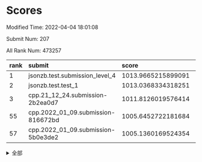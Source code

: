 # Scores

Modified Time: 2022-04-04 18:01:08

Submit Num: 207

All Rank Num: 473257

| rank |               submit               |       score        |       sigma        | pk_num |
| :--- | :--------------------------------- | :----------------- | :----------------- | :----- |
| 1    | jsonzb.test.submission_level_4     | 1013.9665215899091 | 0.8123187765149302 | 9148   |
| 2    | jsonzb.test.test_1                 | 1013.0368334318251 | 0.815957176031736  | 9148   |
| 3    | cpp.21_12_24.submission-2b2ea0d7   | 1011.8126019576414 | 0.811133147893567  | 9148   |
| 55   | cpp.2022_01_09.submission-816672bd | 1005.6452722181684 | 0.7142172103218594 | 9143   |
| 57   | cpp.2022_01_09.submission-5b0e3de2 | 1005.1360169524354 | 0.7140730781115783 | 9149   |


<details>
<summary>全部</summary>

| rank |                 submit                 |       score        |       sigma        | pk_num |
| :--- | :------------------------------------- | :----------------- | :----------------- | :----- |
| 1    | jsonzb.test.submission_level_4         | 1013.9665215899091 | 0.8123187765149302 | 9148   |
| 2    | jsonzb.test.test_1                     | 1013.0368334318251 | 0.815957176031736  | 9148   |
| 3    | cpp.21_12_24.submission-2b2ea0d7       | 1011.8126019576414 | 0.811133147893567  | 9148   |
| 4    | gobigger.level_3.submission_level_3_18 | 1011.4786904940269 | 0.772432537306878  | 9141   |
| 5    | gobigger.level_3.submission_level_3_49 | 1011.2867747693765 | 0.7825972964637311 | 9145   |
| 6    | gobigger.level_3.submission_level_3_15 | 1010.9628509590898 | 0.7940733726512638 | 9144   |
| 7    | gobigger.level_3.submission_level_3_36 | 1010.9340572396513 | 0.7784447140391109 | 9145   |
| 8    | gobigger.level_3.submission_level_3_43 | 1010.9049145471813 | 0.7546807386725396 | 9145   |
| 9    | gobigger.level_3.submission_level_3_5  | 1010.8514448844655 | 0.7745656491112705 | 9145   |
| 10   | gobigger.level_3.submission_level_3_1  | 1010.8502932950987 | 0.7635980290057823 | 9145   |
| 11   | gobigger.level_3.submission_level_3_38 | 1010.8258986234209 | 0.7711203510531817 | 9143   |
| 12   | gobigger.level_3.submission_level_3_27 | 1010.819736121805  | 0.7641404439299802 | 9144   |
| 13   | gobigger.level_3.submission_level_3_26 | 1010.7713257088908 | 0.7809700045178251 | 9144   |
| 14   | gobigger.level_3.submission_level_3_17 | 1010.6806264208899 | 0.7485096903217306 | 9137   |
| 15   | gobigger.level_3.submission_level_3_35 | 1010.5506576836682 | 0.7405528649452434 | 9142   |
| 16   | gobigger.level_3.submission_level_3_31 | 1010.5191898732625 | 0.779668463930473  | 9148   |
| 17   | gobigger.level_3.submission_level_3_23 | 1010.4826591424754 | 0.7574491060550891 | 9140   |
| 18   | gobigger.level_3.submission_level_3_12 | 1010.4630414135629 | 0.7575968694661452 | 9138   |
| 19   | gobigger.level_3.submission_level_3_10 | 1010.3816405930659 | 0.7615863010569944 | 9144   |
| 20   | gobigger.level_3.submission_level_3_42 | 1010.3347481097871 | 0.779059200793118  | 9144   |
| 21   | gobigger.level_3.submission_level_3_39 | 1010.2998612165902 | 0.7868366452764594 | 9148   |
| 22   | gobigger.level_3.submission_level_3_21 | 1010.2940766849595 | 0.7432295199028747 | 9145   |
| 23   | gobigger.level_3.submission_level_3_44 | 1010.2771813014998 | 0.7658513066690027 | 9149   |
| 24   | gobigger.level_3.submission_level_3_2  | 1010.2606480536757 | 0.7585946995074629 | 9151   |
| 25   | gobigger.level_3.submission_level_3_16 | 1010.2493286341078 | 0.7699064643800768 | 9150   |
| 26   | gobigger.level_3.submission_level_3_7  | 1010.2381315677347 | 0.7501181714851692 | 9144   |
| 27   | gobigger.level_3.submission_level_3_32 | 1010.2347347322689 | 0.762567505598261  | 9144   |
| 28   | gobigger.level_3.submission_level_3_41 | 1010.1688905037774 | 0.7515498979387493 | 9145   |
| 29   | gobigger.level_3.submission_level_3_30 | 1010.1026883052326 | 0.7577080957963354 | 9145   |
| 30   | gobigger.level_3.submission_level_3_48 | 1010.0009248228894 | 0.747919297927968  | 9146   |
| 31   | gobigger.level_3.submission_level_3_45 | 1009.9055188576218 | 0.7542521975855432 | 9144   |
| 32   | gobigger.level_3.submission_level_3_4  | 1009.8739888536974 | 0.765861393991924  | 9145   |
| 33   | gobigger.level_3.submission_level_3_0  | 1009.7683546578261 | 0.7725328408555499 | 9143   |
| 34   | gobigger.level_3.submission_level_3_37 | 1009.7569275908189 | 0.7673552902294289 | 9148   |
| 35   | gobigger.level_3.submission_level_3_6  | 1009.4699206340753 | 0.745951861820474  | 9146   |
| 36   | gobigger.level_3.submission_level_3_25 | 1009.4490181434998 | 0.7599379823720038 | 9142   |
| 37   | gobigger.level_3.submission_level_3_28 | 1009.4364799119851 | 0.7494369688750614 | 9145   |
| 38   | gobigger.level_3.submission_level_3_8  | 1009.4347312821586 | 0.7770811624454272 | 9149   |
| 39   | gobigger.level_3.submission_level_3_40 | 1009.3222190163193 | 0.7376281421007982 | 9145   |
| 40   | gobigger.level_3.submission_level_3_20 | 1009.2446706011317 | 0.7688969974013333 | 9146   |
| 41   | gobigger.level_3.submission_level_3_47 | 1009.2388633702489 | 0.7412831665755908 | 9146   |
| 42   | gobigger.level_3.submission_level_3_3  | 1009.1700811911646 | 0.7462660806365359 | 9146   |
| 43   | gobigger.level_3.submission_level_3_22 | 1009.1605879093673 | 0.758055980619505  | 9145   |
| 44   | gobigger.level_3.submission_level_3_13 | 1009.1551780232854 | 0.765462994103948  | 9145   |
| 45   | gobigger.level_3.submission_level_3_14 | 1009.0690430086171 | 0.7450881163399191 | 9145   |
| 46   | gobigger.level_3.submission_level_3_33 | 1009.046615594257  | 0.7512324049681599 | 9144   |
| 47   | gobigger.level_3.submission_level_3_46 | 1008.8226915274282 | 0.7438287311249977 | 9148   |
| 48   | gobigger.level_3.submission_level_3_9  | 1008.7406664629497 | 0.757023389789107  | 9141   |
| 49   | gobigger.level_3.submission_level_3_29 | 1008.7104621364476 | 0.7236143253176304 | 9142   |
| 50   | gobigger.level_3.submission_level_3_19 | 1008.6476428579793 | 0.7519330682256955 | 9146   |
| 51   | gobigger.level_3.submission_level_3_11 | 1008.5974230712092 | 0.744500717336439  | 9146   |
| 52   | gobigger.level_3.submission_level_3_24 | 1008.5465637517136 | 0.7370475597251273 | 9144   |
| 53   | gobigger.level_3.submission_level_3_34 | 1008.4173767561473 | 0.7422606475148479 | 9149   |
| 54   | gobigger.level_1.submission_level_1_34 | 1006.0901810363811 | 0.7185339468736688 | 9150   |
| 55   | cpp.2022_01_09.submission-816672bd     | 1005.6452722181684 | 0.7142172103218594 | 9143   |
| 56   | gobigger.level_1.submission_level_1_4  | 1005.1702652470315 | 0.718528162042298  | 9153   |
| 57   | cpp.2022_01_09.submission-5b0e3de2     | 1005.1360169524354 | 0.7140730781115783 | 9149   |
| 58   | gobigger.level_1.submission_level_1_11 | 1005.0640300185785 | 0.7248179463255607 | 9150   |
| 59   | gobigger.level_1.submission_level_1_17 | 1004.7495673792876 | 0.7050925512297587 | 9144   |
| 60   | gobigger.level_1.submission_level_1_24 | 1004.6420794096055 | 0.720014847865736  | 9142   |
| 61   | gobigger.level_1.submission_level_1_31 | 1004.6355682130893 | 0.7276562124830209 | 9140   |
| 62   | gobigger.level_1.submission_level_1_46 | 1004.6223665735852 | 0.7239572252620287 | 9146   |
| 63   | gobigger.level_1.submission_level_1_5  | 1004.5373301933397 | 0.7165432147743472 | 9144   |
| 64   | gobigger.level_1.submission_level_1_32 | 1004.4509914007403 | 0.7190961964757083 | 9146   |
| 65   | gobigger.level_1.submission_level_1_48 | 1004.1573936713324 | 0.7146862303174571 | 9149   |
| 66   | gobigger.level_1.submission_level_1_26 | 1004.1325936507833 | 0.7236401861007187 | 9144   |
| 67   | gobigger.level_1.submission_level_1_9  | 1004.126915565489  | 0.7147172423989175 | 9147   |
| 68   | gobigger.level_1.submission_level_1_10 | 1003.7984078525036 | 0.713988373074379  | 9143   |
| 69   | gobigger.level_1.submission_level_1_18 | 1003.7508686617064 | 0.7106033047158185 | 9142   |
| 70   | gobigger.level_1.submission_level_1_37 | 1003.7137839198035 | 0.7283024803530845 | 9148   |
| 71   | gobigger.level_1.submission_level_1_39 | 1003.695600007559  | 0.7171899723681033 | 9142   |
| 72   | gobigger.level_1.submission_level_1_36 | 1003.6390160039828 | 0.7151303068748937 | 9144   |
| 73   | gobigger.level_1.submission_level_1_14 | 1003.4491506922443 | 0.7196311056284125 | 9148   |
| 74   | gobigger.level_1.submission_level_1_28 | 1003.3974042032215 | 0.712267956389281  | 9141   |
| 75   | gobigger.level_1.submission_level_1_20 | 1003.3426453195225 | 0.7199161727067365 | 9147   |
| 76   | gobigger.level_1.submission_level_1_44 | 1003.328172404566  | 0.7130534928108805 | 9145   |
| 77   | gobigger.level_1.submission_level_1_27 | 1003.2803451471215 | 0.7068218700926481 | 9151   |
| 78   | gobigger.level_1.submission_level_1_49 | 1003.2613914531189 | 0.7125308816848499 | 9145   |
| 79   | gobigger.level_1.submission_level_1_15 | 1003.2514285581042 | 0.7121112311153023 | 9148   |
| 80   | gobigger.level_1.submission_level_1_43 | 1003.2172547983662 | 0.7242939039983912 | 9142   |
| 81   | gobigger.level_1.submission_level_1_35 | 1003.1805496626662 | 0.7048596636099067 | 9148   |
| 82   | gobigger.level_1.submission_level_1_2  | 1003.1780964532134 | 0.7248143278809082 | 9146   |
| 83   | gobigger.level_1.submission_level_1_0  | 1003.1624656714492 | 0.713711945926828  | 9147   |
| 84   | gobigger.level_1.submission_level_1_13 | 1003.1377850229281 | 0.7221821139660136 | 9144   |
| 85   | gobigger.level_1.submission_level_1_8  | 1003.0901378995881 | 0.7287972060038349 | 9145   |
| 86   | gobigger.level_1.submission_level_1_22 | 1003.0589616728757 | 0.7140459956627712 | 9143   |
| 87   | gobigger.level_1.submission_level_1_47 | 1003.0452992301806 | 0.708127974052652  | 9142   |
| 88   | gobigger.level_1.submission_level_1_29 | 1002.9840946989135 | 0.7192060374419655 | 9140   |
| 89   | gobigger.level_1.submission_level_1_16 | 1002.8929861941909 | 0.7172916962124211 | 9149   |
| 90   | gobigger.level_1.submission_level_1_40 | 1002.8280542467412 | 0.7088257087729777 | 9148   |
| 91   | gobigger.level_1.submission_level_1_12 | 1002.7984932694296 | 0.7198387690491349 | 9143   |
| 92   | gobigger.level_1.submission_level_1_33 | 1002.7857419614953 | 0.707441740194849  | 9146   |
| 93   | gobigger.level_1.submission_level_1_21 | 1002.7761406527886 | 0.7092148497135244 | 9148   |
| 94   | gobigger.level_1.submission_level_1_23 | 1002.6934384256465 | 0.7148593931551077 | 9146   |
| 95   | gobigger.level_1.submission_level_1_19 | 1002.672904899953  | 0.7223435460949226 | 9148   |
| 96   | gobigger.level_1.submission_level_1_6  | 1002.6062751651474 | 0.7156332599111729 | 9137   |
| 97   | gobigger.level_1.submission_level_1_42 | 1002.4436913574303 | 0.7112259512071019 | 9149   |
| 98   | gobigger.level_1.submission_level_1_25 | 1002.4215548191138 | 0.7124850334812745 | 9147   |
| 99   | gobigger.level_1.submission_level_1_45 | 1002.339662964347  | 0.7165789151000763 | 9141   |
| 100  | gobigger.level_1.submission_level_1_30 | 1002.144589752191  | 0.7139501602997995 | 9147   |
| 101  | gobigger.level_1.submission_level_1_1  | 1002.117950796807  | 0.7117344795449623 | 9145   |
| 102  | gobigger.level_1.submission_level_1_7  | 1002.0902623168828 | 0.7124201562161746 | 9148   |
| 103  | gobigger.level_1.submission_level_1_38 | 1001.7040597977046 | 0.7170429996057012 | 9146   |
| 104  | gobigger.level_1.submission_level_1_41 | 1001.6448008221873 | 0.7093258476371145 | 9144   |
| 105  | gobigger.level_1.submission_level_1_3  | 1001.4420479536013 | 0.7060087095394526 | 9141   |
| 106  | gobigger.random.submission_random_34   | 997.5783643839397  | 0.7003607742725811 | 9144   |
| 107  | gobigger.random.submission_random_47   | 997.2679682590965  | 0.701773723350398  | 9142   |
| 108  | gobigger.random.submission_random_26   | 997.0967701759392  | 0.7056336866687609 | 9149   |
| 109  | gobigger.random.submission_random_31   | 996.8985864269347  | 0.7139374201889365 | 9145   |
| 110  | gobigger.random.submission_random_1    | 996.8223723737188  | 0.7126847009348181 | 9142   |
| 111  | gobigger.random.submission_random_45   | 996.8120316408965  | 0.7038989083327581 | 9148   |
| 112  | gobigger.random.submission_random_0    | 996.63343466488    | 0.704551419029092  | 9146   |
| 113  | gobigger.random.submission_random_41   | 996.4964444803612  | 0.7206349025644825 | 9145   |
| 114  | gobigger.random.submission_random_49   | 996.4852370391292  | 0.7190014663995452 | 9145   |
| 115  | gobigger.random.submission_random_5    | 996.484808989262   | 0.7078097578961968 | 9143   |
| 116  | gobigger.random.submission_random_39   | 996.409805654679   | 0.707618401348723  | 9147   |
| 117  | gobigger.random.submission_random_16   | 996.406104744615   | 0.7068931474482313 | 9148   |
| 118  | gobigger.random.submission_random_44   | 996.3477556867412  | 0.7100186905892135 | 9143   |
| 119  | gobigger.random.submission_random_38   | 996.3265404810248  | 0.7107811021986246 | 9144   |
| 120  | gobigger.random.submission_random_27   | 996.1392321080667  | 0.7161803041739807 | 9149   |
| 121  | gobigger.random.submission_random_21   | 996.1306938406756  | 0.7136221701924875 | 9146   |
| 122  | gobigger.random.submission_random_37   | 996.0477724134604  | 0.7152427814116487 | 9145   |
| 123  | gobigger.random.submission_random_42   | 996.0093447638587  | 0.7113188751316174 | 9150   |
| 124  | gobigger.random.submission_random_12   | 995.9970175528598  | 0.7155490210905702 | 9146   |
| 125  | gobigger.random.submission_random_7    | 995.9805310830329  | 0.7053676609805639 | 9144   |
| 126  | gobigger.random.submission_random_25   | 995.9617127665772  | 0.7158664738228915 | 9143   |
| 127  | gobigger.random.submission_random_35   | 995.8692735962555  | 0.7183127519735307 | 9143   |
| 128  | gobigger.random.submission_random_17   | 995.8678704928233  | 0.7196415854369442 | 9142   |
| 129  | gobigger.random.submission_random_10   | 995.8396955714488  | 0.7038303630863805 | 9146   |
| 130  | gobigger.random.submission_random_4    | 995.8308106044601  | 0.7108123975222597 | 9142   |
| 131  | gobigger.random.submission_random_23   | 995.7926271702173  | 0.7272444191189099 | 9144   |
| 132  | gobigger.random.submission_random_22   | 995.7647506381649  | 0.7043905382111166 | 9141   |
| 133  | gobigger.random.submission_random_20   | 995.7038566968381  | 0.7126495748724914 | 9145   |
| 134  | gobigger.random.submission_random_28   | 995.6984515898245  | 0.7063874920293739 | 9144   |
| 135  | gobigger.random.submission_random_36   | 995.6707380163815  | 0.7126064450520962 | 9144   |
| 136  | gobigger.random.submission_random_3    | 995.6697562454107  | 0.7048929165342065 | 9144   |
| 137  | gobigger.random.submission_random_15   | 995.6584396989659  | 0.7264904819680396 | 9143   |
| 138  | gobigger.random.submission_random_8    | 995.6456662080565  | 0.7175711893585326 | 9146   |
| 139  | gobigger.random.submission_random_46   | 995.5803681694288  | 0.7100620783386058 | 9146   |
| 140  | gobigger.random.submission_random_2    | 995.5482206936294  | 0.7104868778977913 | 9145   |
| 141  | gobigger.random.submission_random_33   | 995.5409370812249  | 0.7185032115096353 | 9144   |
| 142  | gobigger.random.submission_random_43   | 995.527508530511   | 0.7077204883437661 | 9142   |
| 143  | gobigger.random.submission_random_30   | 995.3752840987881  | 0.7201446808796325 | 9142   |
| 144  | gobigger.random.submission_random_18   | 995.3465304813625  | 0.731876254082651  | 9141   |
| 145  | gobigger.random.submission_random_13   | 995.3283572424284  | 0.699727934671405  | 9145   |
| 146  | gobigger.level_2.submission_level_2_20 | 995.2749593053244  | 0.7234507650747922 | 9141   |
| 147  | gobigger.random.submission_random_9    | 995.2215747381778  | 0.7114496823409332 | 9145   |
| 148  | gobigger.random.submission_random_11   | 995.1733800414484  | 0.7100253978355402 | 9144   |
| 149  | gobigger.random.submission_random_29   | 995.1266320796427  | 0.7185536098661515 | 9148   |
| 150  | gobigger.random.submission_random_40   | 995.0392523799368  | 0.7113206415308294 | 9140   |
| 151  | gobigger.random.submission_random_48   | 995.0197112089535  | 0.7162542184205838 | 9143   |
| 152  | gobigger.random.submission_random_32   | 995.0148627744078  | 0.7265778561610308 | 9141   |
| 153  | gobigger.random.submission_random_19   | 994.9428301801405  | 0.7071926011731633 | 9147   |
| 154  | gobigger.level_2.submission_level_2_26 | 994.6517314551844  | 0.7137347416455315 | 9141   |
| 155  | gobigger.random.submission_random_14   | 994.5769125902311  | 0.7225764704929097 | 9143   |
| 156  | gobigger.random.submission_random_6    | 994.5218922334681  | 0.7032908544670146 | 9145   |
| 157  | gobigger.level_2.submission_level_2_0  | 994.5047449493984  | 0.7131453408380515 | 9142   |
| 158  | gobigger.random.submission_random_24   | 994.438987924023   | 0.7148567789654018 | 9145   |
| 159  | gobigger.level_2.submission_level_2_17 | 993.9729201717528  | 0.7224004745423    | 9146   |
| 160  | gobigger.level_2.submission_level_2_13 | 993.8739000265431  | 0.744710480834095  | 9145   |
| 161  | gobigger.level_2.submission_level_2_15 | 993.6028666802564  | 0.7222558178478306 | 9148   |
| 162  | gobigger.level_2.submission_level_2_21 | 993.436654917424   | 0.7305725549255504 | 9145   |
| 163  | gobigger.level_2.submission_level_2_39 | 993.3391379042332  | 0.7567779022189783 | 9146   |
| 164  | gobigger.level_2.submission_level_2_47 | 993.2265674193653  | 0.7445789055142572 | 9146   |
| 165  | gobigger.level_2.submission_level_2_37 | 993.1176346239034  | 0.7381941942696882 | 9143   |
| 166  | gobigger.level_2.submission_level_2_33 | 993.0789040842818  | 0.7414007275327105 | 9150   |
| 167  | gobigger.level_2.submission_level_2_44 | 993.0508420842775  | 0.7415160593965722 | 9146   |
| 168  | gobigger.level_2.submission_level_2_23 | 993.0096868145991  | 0.7503195862786256 | 9146   |
| 169  | gobigger.level_2.submission_level_2_48 | 992.9963109910151  | 0.7430075701850034 | 9142   |
| 170  | gobigger.level_2.submission_level_2_7  | 992.9946101568001  | 0.7397055618693485 | 9148   |
| 171  | gobigger.level_2.submission_level_2_2  | 992.9736579762663  | 0.7331966840053777 | 9144   |
| 172  | gobigger.level_2.submission_level_2_3  | 992.9272652742787  | 0.7270297345515808 | 9147   |
| 173  | gobigger.level_2.submission_level_2_5  | 992.9055444703006  | 0.7292555200935675 | 9148   |
| 174  | gobigger.level_2.submission_level_2_46 | 992.7736798881125  | 0.7357376029407827 | 9150   |
| 175  | gobigger.level_2.submission_level_2_8  | 992.7014534140167  | 0.7452963842311899 | 9149   |
| 176  | gobigger.level_2.submission_level_2_29 | 992.6651439935727  | 0.7386687747239393 | 9138   |
| 177  | gobigger.level_2.submission_level_2_24 | 992.5451423316111  | 0.7492127612994253 | 9143   |
| 178  | gobigger.level_2.submission_level_2_41 | 992.4022870376007  | 0.7574327339994915 | 9147   |
| 179  | gobigger.level_2.submission_level_2_40 | 992.2999573912034  | 0.7307735470771931 | 9150   |
| 180  | gobigger.level_2.submission_level_2_32 | 992.2617385300268  | 0.7391038039704491 | 9144   |
| 181  | gobigger.level_2.submission_level_2_22 | 992.2281511025677  | 0.7542948377614433 | 9147   |
| 182  | gobigger.level_2.submission_level_2_28 | 992.2027811574123  | 0.7566865759026691 | 9147   |
| 183  | gobigger.level_2.submission_level_2_30 | 992.2009864050755  | 0.7490835078048899 | 9145   |
| 184  | gobigger.level_2.submission_level_2_4  | 992.1751849636926  | 0.7334556515642634 | 9143   |
| 185  | gobigger.level_2.submission_level_2_34 | 992.1713522393263  | 0.749130004799676  | 9144   |
| 186  | gobigger.level_2.submission_level_2_19 | 992.0166046310067  | 0.7380192833376952 | 9148   |
| 187  | gobigger.level_2.submission_level_2_18 | 991.9772196592636  | 0.7477671737375804 | 9142   |
| 188  | gobigger.level_2.submission_level_2_45 | 991.8998810800696  | 0.7363075788823067 | 9150   |
| 189  | gobigger.level_2.submission_level_2_6  | 991.887243554808   | 0.7738587731444584 | 9142   |
| 190  | gobigger.level_2.submission_level_2_42 | 991.8575356211529  | 0.7364197414282093 | 9148   |
| 191  | gobigger.level_2.submission_level_2_43 | 991.7324929210895  | 0.7552738469063769 | 9150   |
| 192  | gobigger.level_2.submission_level_2_49 | 991.70994707864    | 0.7278073654697127 | 9149   |
| 193  | gobigger.level_2.submission_level_2_25 | 991.6409246945173  | 0.738029543129532  | 9143   |
| 194  | gobigger.level_2.submission_level_2_1  | 991.5686939957639  | 0.7531105702311484 | 9150   |
| 195  | gobigger.level_2.submission_level_2_27 | 991.5485973458227  | 0.740718069262211  | 9146   |
| 196  | gobigger.level_2.submission_level_2_38 | 991.4130858482362  | 0.7487194378838676 | 9146   |
| 197  | gobigger.level_2.submission_level_2_36 | 991.3888154504918  | 0.7506644545478218 | 9141   |
| 198  | gobigger.level_2.submission_level_2_31 | 991.2694065134629  | 0.7556565052457846 | 9144   |
| 199  | gobigger.level_2.submission_level_2_12 | 991.235228670018   | 0.7473964111206921 | 9142   |
| 200  | gobigger.level_2.submission_level_2_9  | 990.9953845378653  | 0.759601736931485  | 9147   |
| 201  | gobigger.level_2.submission_level_2_35 | 990.8838178240549  | 0.7549707670564801 | 9146   |
| 202  | gobigger.level_2.submission_level_2_16 | 989.9967991076606  | 0.7712592092119371 | 9145   |
| 203  | gobigger.level_2.submission_level_2_11 | 989.9419456033986  | 0.769349160399332  | 9141   |
| 204  | gobigger.level_2.submission_level_2_14 | 989.7236676412609  | 0.7692491979100388 | 9144   |
| 205  | gobigger.level_2.submission_level_2_10 | 989.603195057198   | 0.7903769558718735 | 9146   |
| 206  | gobigger.none.submission_none_1        | 977.8253299466412  | 1.2572926807286577 | 9148   |
| 207  | gobigger.none.submission_none_0        | 976.6667856258309  | 1.3872656390925011 | 9142   |

</details>